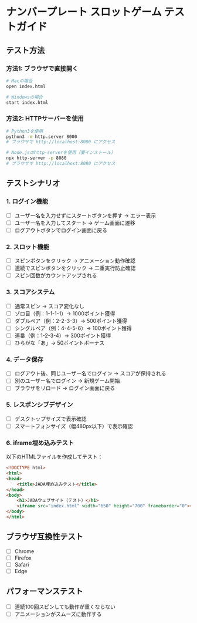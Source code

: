 # ナンバープレート スロットゲーム テストガイド

## テスト方法

### 方法1: ブラウザで直接開く
```bash
# Macの場合
open index.html

# Windowsの場合
start index.html
```

### 方法2: HTTPサーバーを使用
```bash
# Python3を使用
python3 -m http.server 8000
# ブラウザで http://localhost:8000 にアクセス

# Node.jsのhttp-serverを使用（要インストール）
npx http-server -p 8080
# ブラウザで http://localhost:8080 にアクセス
```

## テストシナリオ

### 1. ログイン機能
- [ ] ユーザー名を入力せずにスタートボタンを押す → エラー表示
- [ ] ユーザー名を入力してスタート → ゲーム画面に遷移
- [ ] ログアウトボタンでログイン画面に戻る

### 2. スロット機能
- [ ] スピンボタンをクリック → アニメーション動作確認
- [ ] 連続でスピンボタンをクリック → 二重実行防止確認
- [ ] スピン回数がカウントアップされる

### 3. スコアシステム
- [ ] 通常スピン → スコア変化なし
- [ ] ゾロ目（例：1-1-1-1）→ 1000ポイント獲得
- [ ] ダブルペア（例：2-2-3-3）→ 500ポイント獲得
- [ ] シングルペア（例：4-4-5-6）→ 100ポイント獲得
- [ ] 連番（例：1-2-3-4）→ 300ポイント獲得
- [ ] ひらがな「あ」→ 50ポイントボーナス

### 4. データ保存
- [ ] ログアウト後、同じユーザー名でログイン → スコアが保持される
- [ ] 別のユーザー名でログイン → 新規ゲーム開始
- [ ] ブラウザをリロード → ログイン画面に戻る

### 5. レスポンシブデザイン
- [ ] デスクトップサイズで表示確認
- [ ] スマートフォンサイズ（幅480px以下）で表示確認

### 6. iframe埋め込みテスト
以下のHTMLファイルを作成してテスト：
```html
<!DOCTYPE html>
<html>
<head>
    <title>JADA埋め込みテスト</title>
</head>
<body>
    <h1>JADAウェブサイト（テスト）</h1>
    <iframe src="index.html" width="650" height="700" frameborder="0"></iframe>
</body>
</html>
```

## ブラウザ互換性テスト
- [ ] Chrome
- [ ] Firefox
- [ ] Safari
- [ ] Edge

## パフォーマンステスト
- [ ] 連続100回スピンしても動作が重くならない
- [ ] アニメーションがスムーズに動作する